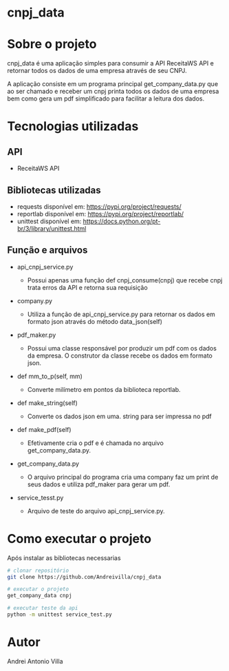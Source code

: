 # cnpj_data

# Sobre o projeto

cnpj_data é uma aplicação simples para consumir a API ReceitaWS API e retornar todos os dados de uma empresa através de seu CNPJ.

A aplicação consiste em um programa principal get_company_data.py que ao ser chamado e receber um cnpj printa todos os dados de uma empresa bem como gera um pdf simplificado para facilitar a leitura dos dados.

# Tecnologias utilizadas
## API
- ReceitaWS API
## Bibliotecas utilizadas 
- requests disponível em:  https://pypi.org/project/requests/
- reportlab disponível em: https://pypi.org/project/reportlab/
- unittest disponível em: https://docs.python.org/pt-br/3/library/unittest.html

## Função e arquivos

- api_cnpj_service.py 
  * Possui apenas uma função def cnpj_consume(cnpj) que recebe cnpj trata erros da API e retorna sua requisição

- company.py 
  * Utiliza a função de api_cnpj_service.py para retornar os dados em formato json através do método data_json(self)

- pdf_maker.py  
  * Possui uma classe responsável por produzir um pdf com os dados da empresa. O construtor da classe recebe os dados em formato json.
  
- def mm_to_p(self, mm) 
  *  Converte milímetro em pontos da biblioteca reportlab.
  
- def make_string(self) 
  *  Converte os dados json em uma. string para ser impressa no pdf
  
- def make_pdf(self) 
  *   Efetivamente cria o pdf e é chamada no arquivo get_company_data.py.

- get_company_data.py 
  * O arquivo principal do programa cria uma company faz um print de seus dados e utiliza pdf_maker para gerar um pdf.

- service_tesst.py  
  * Arquivo de teste do arquivo api_cnpj_service.py.


# Como executar o projeto
Após instalar as bibliotecas necessarias

```bash
# clonar repositório
git clone https://github.com/Andreivilla/cnpj_data

# executar o projeto
get_company_data cnpj

# executar teste da api
python -m unittest service_test.py	
```

# Autor

Andrei Antonio Villa
